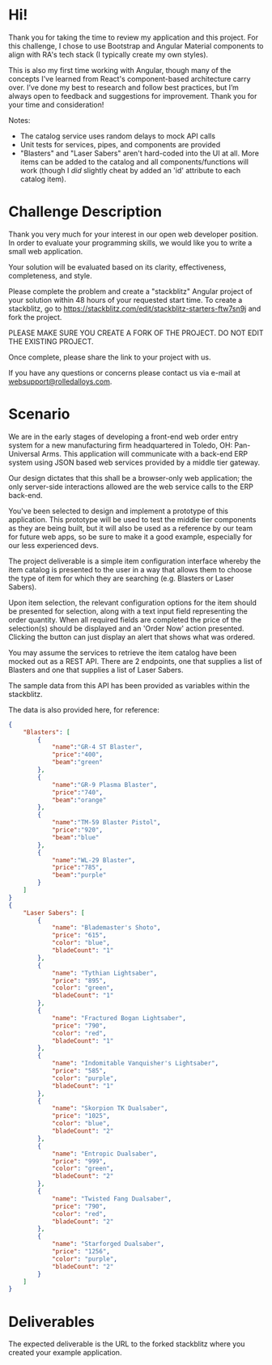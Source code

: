 # Hi!

Thank you for taking the time to review my application and this project. For this challenge, I chose to use Bootstrap and Angular Material components to align with RA's tech stack (I typically create my own styles).

This is also my first time working with Angular, though many of the concepts I've learned from React's component-based architecture carry over. I’ve done my best to research and follow best practices, but I’m always open to feedback and suggestions for improvement. Thank you for your time and consideration!

Notes:

-   The catalog service uses random delays to mock API calls
-   Unit tests for services, pipes, and components are provided
-   "Blasters" and "Laser Sabers" aren't hard-coded into the UI at all. More items can be added to the catalog and all components/functions will work (though I _did_ slightly cheat by added an 'id' attribute to each catalog item).

# Challenge Description

Thank you very much for your interest in our open web developer position. In
order to evaluate your programming skills, we would like you to write a small
web application.

Your solution will be evaluated based on its clarity, effectiveness,
completeness, and style.

Please complete the problem and create a "stackblitz" Angular project of your solution
within 48 hours of your requested start time. To create a stackblitz, go to
https://stackblitz.com/edit/stackblitz-starters-ftw7sn9j and fork the project.

PLEASE MAKE SURE YOU CREATE A FORK OF THE PROJECT. DO NOT EDIT THE EXISTING PROJECT.

Once complete, please share the link to your project with us.

If you have any questions or concerns please contact us
via e-mail at websupport@rolledalloys.com.

# Scenario

We are in the early stages of developing a front-end web order entry system for
a new manufacturing firm headquartered in Toledo, OH: Pan-Universal Arms.
This application will communicate with a back-end ERP system using JSON based
web services provided by a middle tier gateway.

Our design dictates that this shall be a browser-only web application; the only
server-side interactions allowed are the web service calls to the ERP back-end.

You've been selected to design and implement a prototype of this application.
This prototype will be used to test the middle tier components as they are being
built, but it will also be used as a reference by our team for future web apps,
so be sure to make it a good example, especially for our less experienced devs.

The project deliverable is a simple item configuration interface whereby the item
catalog is presented to the user in a way that allows them to choose the type of
item for which they are searching (e.g. Blasters or Laser Sabers).

Upon item selection, the relevant configuration options for the item should be
presented for selection, along with a text input field representing the order
quantity. When all required fields are completed the price of the
selection(s) should be displayed and an 'Order Now' action presented. Clicking the
button can just display an alert that shows what was ordered.

You may assume the services to retrieve the item catalog have been mocked out as
a REST API. There are 2 endpoints, one that supplies a list of Blasters and one
that supplies a list of Laser Sabers.

The sample data from this API has been provided as variables within the stackblitz.

The data is also provided here, for reference:

```json
{
    "Blasters": [
        {
            "name":"GR-4 ST Blaster",
            "price":"400",
            "beam":"green"
        },
        {
            "name":"GR-9 Plasma Blaster",
            "price":"740",
            "beam":"orange"
        },
        {
            "name":"TM-59 Blaster Pistol",
            "price":"920",
            "beam":"blue"
        },
        {
            "name":"WL-29 Blaster",
            "price":"785",
            "beam":"purple"
        }
    ]
}
{
    "Laser Sabers": [
        {
            "name": "Blademaster's Shoto",
            "price": "615",
            "color": "blue",
            "bladeCount": "1"
        },
        {
            "name": "Tythian Lightsaber",
            "price": "895",
            "color": "green",
            "bladeCount": "1"
        },
        {
            "name": "Fractured Bogan Lightsaber",
            "price": "790",
            "color": "red",
            "bladeCount": "1"
        },
        {
            "name": "Indomitable Vanquisher's Lightsaber",
            "price": "585",
            "color": "purple",
            "bladeCount": "1"
        },
        {
            "name": "Skorpion TK Dualsaber",
            "price": "1025",
            "color": "blue",
            "bladeCount": "2"
        },
        {
            "name": "Entropic Dualsaber",
            "price": "999",
            "color": "green",
            "bladeCount": "2"
        },
        {
            "name": "Twisted Fang Dualsaber",
            "price": "790",
            "color": "red",
            "bladeCount": "2"
        },
        {
            "name": "Starforged Dualsaber",
            "price": "1256",
            "color": "purple",
            "bladeCount": "2"
        }
    ]
}
```

# Deliverables

The expected deliverable is the URL to the forked stackblitz where
you created your example application.
